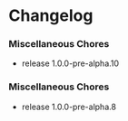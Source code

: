 # Changelog

### Miscellaneous Chores

* release 1.0.0-pre-alpha.10 

### Miscellaneous Chores

* release 1.0.0-pre-alpha.8 

